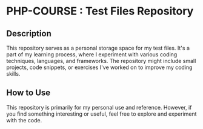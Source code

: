 # PHP-COURSE : Test Files Repository

## Description
This repository serves as a personal storage space for my test files. It's a part of my learning process, where I experiment with various coding techniques, languages, and frameworks. The repository might include small projects, code snippets, or exercises I've worked on to improve my coding skills.

## How to Use
This repository is primarily for my personal use and reference. However, if you find something interesting or useful, feel free to explore and experiment with the code.


